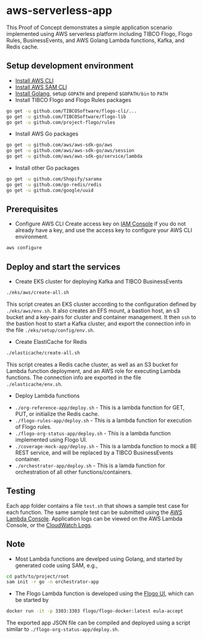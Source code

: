 # aws-serverless-app

This Proof of Concept demonstrates a simple application scenario implemented using AWS serverless platform including TIBCO Flogo, Flogo Rules, BusinessEvents, and AWS Golang Lambda functions, Kafka, and Redis cache.

## Setup development environment

* [Install AWS CLI](https://docs.aws.amazon.com/cli/latest/userguide/install-macos.html#install-bundle-macos)
* [Install AWS SAM CLI](https://docs.aws.amazon.com/serverless-application-model/latest/developerguide/serverless-sam-cli-install-mac.html#serverless-sam-cli-install-mac-homebrew)
* [Install Golang](https://golang.org/doc/install), setup `GOPATH` and prepend `$GOPATH/bin` to `PATH`
* Install TIBCO Flogo and Flogo Rules packages
```bash
go get -u github.com/TIBCOSoftware/flogo-cli/...
go get -u github.com/TIBCOSoftware/flogo-lib
go get -u github.com/project-flogo/rules
```
* Install AWS Go packages
```bash
go get -u github.com/aws/aws-sdk-go/aws
go get -u github.com/aws/aws-sdk-go/aws/session
go get -u github.com/aws/aws-sdk-go/service/lambda
```
* Install other Go packages
```bash
go get -u github.com/Shopify/sarama
go get -u github.com/go-redis/redis
go get -u github.com/google/uuid
```

## Prerequisites

* Configure AWS CLI
Create access key on [IAM Console](https://console.aws.amazon.com/iam/home) if you do not already have a key, and use the access key to configure your AWS CLI environment.
```bash
aws configure
```

## Deploy and start the services

* Create EKS cluster for deploying Kafka and TIBCO BusinessEvents
```bash
./eks/aws/create-all.sh
```
This script creates an EKS cluster according to the configuration defined by `./eks/aws/env.sh`. It also creates an EFS mount, a bastion host, an s3 bucket and a key-pairs for cluster and container management.  It then `ssh` to the bastion host to start a Kafka cluster, and export the connection info in the file `./eks/setup/config/env.sh`.

* Create ElastiCache for Redis
```bash
./elasticache/create-all.sh
```
This script creates a Redis cache cluster, as well as an S3 bucket for Lambda function deployment, and an AWS role for executing Lambda functions.  The connection info are exported in the file `./elasticache/env.sh`.

* Deploy Lambda functions

- `./org-reference-app/deploy.sh` - This is a lambda function for GET, PUT, or initialize the Redis cache.
- `./flogo-rules-app/deploy.sh` - This is a lambda function for execution of Flogo rules.
- `./flogo-org-status-app/deploy.sh` - This is a lambda function implemented using Flogo UI.
- `./coverage-mock-app/deploy.sh` - This is a lambda function to mock a BE REST service, and will be replaced by a TIBCO BusinessEvents container.
- `./orchestrator-app/deploy.sh` - This is a lamda function for orchestration of all other functions/containers.

## Testing
Each app folder contains a file `test.sh` that shows a sample test case for each function. The same sample test can be submitted using the [AWS Lambda Console](https://us-west-2.console.aws.amazon.com/lambda/home?region=us-west-2#/functions).  Application logs can be viewed on the AWS Lambda Console, or the [CloudWatch Logs](https://us-west-2.console.aws.amazon.com/cloudwatch/home?region=us-west-2#logs:).

## Note
* Most Lambda functions are develped using Golang, and started by generated code using SAM, e.g.,
```bash
cd path/to/project/root
sam init -r go -n orchestrator-app
```
* The Flogo Lambda function is developed using the [Flogo UI](http://www.flogo.io/), which can be started by
```bash
docker run -it -p 3303:3303 flogo/flogo-docker:latest eula-accept
```
The exported app JSON file can be compiled and deployed using a script similar to `./flogo-org-status-app/deploy.sh`.